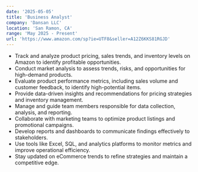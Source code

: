 ```yaml
---
date: '2025-05-05'
title: 'Business Analyst'
company: 'Dansan LLC'
location: 'San Ramon, CA'
range: 'May 2025 - Present'
url: 'https://www.amazon.com/sp?ie=UTF8&seller=A12Z6KKS81RGJD'
---
```


- Track and analyze product pricing, sales trends, and inventory levels on Amazon to identify profitable opportunities.
- Conduct market analysis to assess trends, risks, and opportunities for high-demand products.
- Evaluate product performance metrics, including sales volume and customer feedback, to identify high-potential items.
- Provide data-driven insights and recommendations for pricing strategies and inventory management.
- Manage and guide team members responsible for data collection, analysis, and reporting.
- Collaborate with marketing teams to optimize product listings and promotional campaigns.
- Develop reports and dashboards to communicate findings effectively to stakeholders.
- Use tools like Excel, SQL, and analytics platforms to monitor metrics and improve operational efficiency.
- Stay updated on eCommerce trends to refine strategies and maintain a competitive edge.
